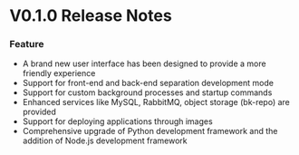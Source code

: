 # V0.1.0 Release Notes
### Feature
- A brand new user interface has been designed to provide a more friendly experience
- Support for front-end and back-end separation development mode
- Support for custom background processes and startup commands
- Enhanced services like MySQL, RabbitMQ, object storage (bk-repo) are provided
- Support for deploying applications through images
- Comprehensive upgrade of Python development framework and the addition of Node.js development framework